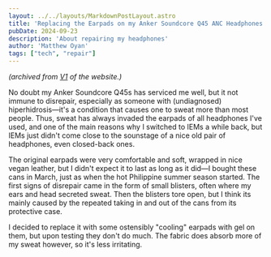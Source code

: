 ```yaml
---
layout: ../../layouts/MarkdownPostLayout.astro
title: 'Replacing the Earpads on my Anker Soundcore Q45 ANC Headphones'
pubDate: 2024-09-23
description: 'About repairing my headphones'
author: 'Matthew Oyan'
tags: ["tech", "repair"]
---
```


_(archived from [V1](https://web.archive.org/web/20241005154048/https://sgtlighttree.github.io/mywebsite/) of the website.)_

No doubt my Anker Soundcore Q45s has serviced me well, but it not immune to disrepair, especially as someone with (undiagnosed) hiperhidrosis—it's a condition that causes one to sweat more than most people. Thus, sweat has always invaded the earpads of all headphones I've used, and one of the main reasons why I switched to IEMs a while back, but IEMs just didn't come close to the sounstage of a nice old pair of headphones, even closed-back ones.

The original earpads were very comfortable and soft, wrapped in nice vegan leather, but I didn't expect it to last as long as it did—I bought these cans in March, just as when the hot Philippine summer season started. The first signs of disrepair came in the form of small blisters, often where my ears and head secreted sweat. Then the blisters tore open, but I think its mainly caused by the repeated taking in and out of the cans from its protective case.

I decided to replace it with some ostensibly "cooling" earpads with gel on them, but upon testing they don't do much. The fabric does absorb more of my sweat however, so it's less irritating.
